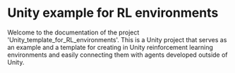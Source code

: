 # Unity example for RL environments

Welcome to the documentation of the project 'Unity_template_for_RL_environments'. 
This is a Unity project that serves as an example and a template for creating in Unity reinforcement learning environments and easily connecting them with agents developed outside of Unity.
